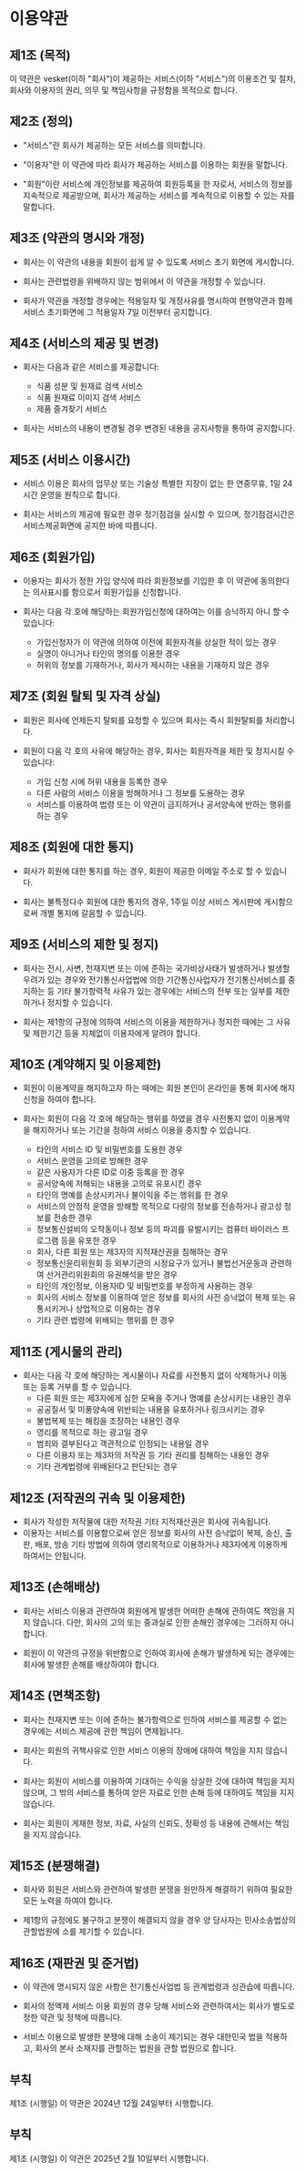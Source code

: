 # 이용약관

## 제1조 (목적)

이 약관은 vesket(이하 "회사")이 제공하는 서비스(이하 "서비스")의 이용조건 및 절차, 회사와 이용자의 권리, 의무 및 책임사항을 규정함을 목적으로 합니다.

## 제2조 (정의)

- "서비스"란 회사가 제공하는 모든 서비스를 의미합니다.

- "이용자"란 이 약관에 따라 회사가 제공하는 서비스를 이용하는 회원을 말합니다.

- "회원"이란 서비스에 개인정보를 제공하여 회원등록을 한 자로서, 서비스의 정보를 지속적으로 제공받으며, 회사가 제공하는 서비스를 계속적으로 이용할 수 있는 자를 말합니다.

## 제3조 (약관의 명시와 개정)

- 회사는 이 약관의 내용을 회원이 쉽게 알 수 있도록 서비스 초기 화면에 게시합니다.

- 회사는 관련법령을 위배하지 않는 범위에서 이 약관을 개정할 수 있습니다.

- 회사가 약관을 개정할 경우에는 적용일자 및 개정사유를 명시하여 현행약관과 함께 서비스 초기화면에 그 적용일자 7일 이전부터 공지합니다.

## 제4조 (서비스의 제공 및 변경)

- 회사는 다음과 같은 서비스를 제공합니다:
  - 식품 성분 및 원재료 검색 서비스
  - 식품 원재료 이미지 검색 서비스
  - 제품 즐겨찾기 서비스

- 회사는 서비스의 내용이 변경될 경우 변경된 내용을 공지사항을 통하여 공지합니다.

## 제5조 (서비스 이용시간)

- 서비스 이용은 회사의 업무상 또는 기술상 특별한 지장이 없는 한 연중무휴, 1일 24시간 운영을 원칙으로 합니다.

- 회사는 서비스의 제공에 필요한 경우 정기점검을 실시할 수 있으며, 정기점검시간은 서비스제공화면에 공지한 바에 따릅니다.

## 제6조 (회원가입)

- 이용자는 회사가 정한 가입 양식에 따라 회원정보를 기입한 후 이 약관에 동의한다는 의사표시를 함으로서 회원가입을 신청합니다.

- 회사는 다음 각 호에 해당하는 회원가입신청에 대하여는 이를 승낙하지 아니 할 수 있습니다:
  - 가입신청자가 이 약관에 의하여 이전에 회원자격을 상실한 적이 있는 경우
  - 실명이 아니거나 타인의 명의를 이용한 경우
  - 허위의 정보를 기재하거나, 회사가 제시하는 내용을 기재하지 않은 경우

## 제7조 (회원 탈퇴 및 자격 상실)

- 회원은 회사에 언제든지 탈퇴를 요청할 수 있으며 회사는 즉시 회원탈퇴를 처리합니다.

- 회원이 다음 각 호의 사유에 해당하는 경우, 회사는 회원자격을 제한 및 정지시킬 수 있습니다:
  - 가입 신청 시에 허위 내용을 등록한 경우
  - 다른 사람의 서비스 이용을 방해하거나 그 정보를 도용하는 경우
  - 서비스를 이용하여 법령 또는 이 약관이 금지하거나 공서양속에 반하는 행위를 하는 경우

## 제8조 (회원에 대한 통지)

- 회사가 회원에 대한 통지를 하는 경우, 회원이 제공한 이메일 주소로 할 수 있습니다.

- 회사는 불특정다수 회원에 대한 통지의 경우, 1주일 이상 서비스 게시판에 게시함으로써 개별 통지에 갈음할 수 있습니다.

## 제9조 (서비스의 제한 및 정지)

- 회사는 전시, 사변, 천재지변 또는 이에 준하는 국가비상사태가 발생하거나 발생할 우려가 있는 경우와 전기통신사업법에 의한 기간통신사업자가 전기통신서비스를 중지하는 등 기타 불가항력적 사유가 있는 경우에는 서비스의 전부 또는 일부를 제한하거나 정지할 수 있습니다.

- 회사는 제1항의 규정에 의하여 서비스의 이용을 제한하거나 정지한 때에는 그 사유 및 제한기간 등을 지체없이 이용자에게 알려야 합니다.

## 제10조 (계약해지 및 이용제한)

- 회원이 이용계약을 해지하고자 하는 때에는 회원 본인이 온라인을 통해 회사에 해지신청을 하여야 합니다.

- 회사는 회원이 다음 각 호에 해당하는 행위를 하였을 경우 사전통지 없이 이용계약을 해지하거나 또는 기간을 정하여 서비스 이용을 중지할 수 있습니다.
  - 타인의 서비스 ID 및 비밀번호를 도용한 경우
  - 서비스 운영을 고의로 방해한 경우
  - 같은 사용자가 다른 ID로 이중 등록을 한 경우
  - 공서양속에 저해되는 내용을 고의로 유포시킨 경우
  - 타인의 명예를 손상시키거나 불이익을 주는 행위를 한 경우
  - 서비스의 안정적 운영을 방해할 목적으로 다량의 정보를 전송하거나 광고성 정보를 전송한 경우
  - 정보통신설비의 오작동이나 정보 등의 파괴를 유발시키는 컴퓨터 바이러스 프로그램 등을 유포한 경우
  - 회사, 다른 회원 또는 제3자의 지적재산권을 침해하는 경우
  - 정보통신윤리위원회 등 외부기관의 시정요구가 있거나 불법선거운동과 관련하여 선거관리위원회의 유권해석을 받은 경우
  - 타인의 개인정보, 이용자ID 및 비밀번호를 부정하게 사용하는 경우
  - 회사의 서비스 정보를 이용하여 얻은 정보를 회사의 사전 승낙없이 복제 또는 유통시키거나 상업적으로 이용하는 경우
  - 기타 관련 법령에 위배되는 행위를 한 경우
  

## 제11조 (게시물의 관리)  

- 회사는 다음 각 호에 해당하는 게시물이나 자료를 사전통지 없이 삭제하거나 이동 또는 등록 거부를 할 수 있습니다.
  - 다른 회원 또는 제3자에게 심한 모욕을 주거나 명예를 손상시키는 내용인 경우
  - 공공질서 및 미풍양속에 위반되는 내용을 유포하거나 링크시키는 경우
  - 불법복제 또는 해킹을 조장하는 내용인 경우
  - 영리를 목적으로 하는 광고일 경우
  - 범죄와 결부된다고 객관적으로 인정되는 내용일 경우
  - 다른 이용자 또는 제3자의 저작권 등 기타 권리를 침해하는 내용인 경우
  - 기타 관계법령에 위배된다고 판단되는 경우

## 제12조 (저작권의 귀속 및 이용제한)

- 회사가 작성한 저작물에 대한 저작권 기타 지적재산권은 회사에 귀속됩니다.
- 이용자는 서비스를 이용함으로써 얻은 정보를 회사의 사전 승낙없이 복제, 송신, 출판, 배포, 방송 기타 방법에 의하여 영리목적으로 이용하거나 제3자에게 이용하게 하여서는 안됩니다.

## 제13조 (손해배상)

- 회사는 서비스 이용과 관련하여 회원에게 발생한 어떠한 손해에 관하여도 책임을 지지 않습니다. 다만, 회사의 고의 또는 중과실로 인한 손해인 경우에는 그러하지 아니합니다.

- 회원이 이 약관의 규정을 위반함으로 인하여 회사에 손해가 발생하게 되는 경우에는 회사에 발생한 손해를 배상하여야 합니다.

## 제14조 (면책조항)

- 회사는 천재지변 또는 이에 준하는 불가항력으로 인하여 서비스를 제공할 수 없는 경우에는 서비스 제공에 관한 책임이 면제됩니다.

- 회사는 회원의 귀책사유로 인한 서비스 이용의 장애에 대하여 책임을 지지 않습니다.

- 회사는 회원이 서비스를 이용하여 기대하는 수익을 상실한 것에 대하여 책임을 지지 않으며, 그 밖의 서비스를 통하여 얻은 자료로 인한 손해 등에 대하여도 책임을 지지 않습니다.

- 회사는 회원이 게재한 정보, 자료, 사실의 신뢰도, 정확성 등 내용에 관해서는 책임을 지지 않습니다.

## 제15조 (분쟁해결)

- 회사와 회원은 서비스와 관련하여 발생한 분쟁을 원만하게 해결하기 위하여 필요한 모든 노력을 하여야 합니다.

- 제1항의 규정에도 불구하고 분쟁이 해결되지 않을 경우 양 당사자는 민사소송법상의 관할법원에 소를 제기할 수 있습니다.

## 제16조 (재판권 및 준거법)

- 이 약관에 명시되지 않은 사항은 전기통신사업법 등 관계법령과 상관습에 따릅니다.

- 회사의 정액제 서비스 이용 회원의 경우 당해 서비스와 관련하여서는 회사가 별도로 정한 약관 및 정책에 따릅니다.

- 서비스 이용으로 발생한 분쟁에 대해 소송이 제기되는 경우 대한민국 법을 적용하고, 회사의 본사 소재지를 관할하는 법원을 관할 법원으로 합니다.

## 부칙

제1조 (시행일) 이 약관은 2024년 12월 24일부터 시행합니다.

## 부칙

제1조 (시행일) 이 약관은 2025년 2월 10일부터 시행합니다.
